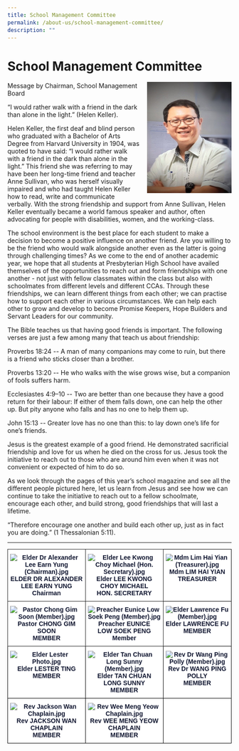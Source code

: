```yaml
---
title: School Management Committee
permalink: /about-us/school-management-committee/
description: ""
---
```

# **School Management Committee**

<img src="/images/Chairman%20-%20Alexander%20Lee%20Earn%20Yung.jpg" style="width:190px;height:250px;margin-left:15px;" align = "right">

Message by Chairman, School Management Board

“I would rather walk with a friend in the dark than alone in the light.” (Helen Keller).

Helen Keller, the first deaf and blind person who graduated with a Bachelor of Arts Degree from Harvard University in 1904, was quoted to have said: “I would rather walk with a friend in the dark than alone in the light.” This friend she was referring to may have been her long-time friend and teacher Anne Sullivan, who was herself visually impaired and who had taught Helen Keller how to read, write and communicate verbally. With the strong friendship and support from Anne Sullivan, Helen Keller eventually became a world famous speaker and author, often advocating for people with disabilities, women, and the working-class.

The school environment is the best place for each student to make a decision to become a positive influence on another friend. Are you willing to be the friend who would walk alongside another even as the latter is going through challenging times? As we come to the end of another academic year, we hope that all students at Presbyterian High School have availed themselves of the opportunities to reach out and form friendships with one another - not just with fellow classmates within the class but also with schoolmates from different levels and different CCAs. Through these friendships, we can learn different things from each other; we can practise how to support each other in various circumstances. We can help each other to grow and develop to become Promise Keepers, Hope Builders and Servant Leaders for our community.

The Bible teaches us that having good friends is important. The following verses are just a few among many that teach us about friendship:

Proverbs 18:24 -- A man of many companions may come to ruin, but there is a friend who sticks closer than a brother.

Proverbs 13:20 -- He who walks with the wise grows wise, but a companion of fools suffers harm.

Ecclesiastes 4:9–10 -- Two are better than one because they have a good return for their labour: If either of them falls down, one can help the other up. But pity anyone who falls and has no one to help them up.

John 15:13 -- Greater love has no one than this: to lay down one’s life for one’s friends.

Jesus is the greatest example of a good friend. He demonstrated sacrificial friendship and love for us when he died on the cross for us. Jesus took the initiative to reach out to those who are around him even when it was not convenient or expected of him to do so.

As we look through the pages of this year’s school magazine and see all the different people pictured here, let us learn from Jesus and see how we can continue to take the initiative to reach out to a fellow schoolmate, encourage each other, and build strong, good friendships that will last a lifetime.

“Therefore encourage one another and build each other up, just as in fact you are doing.” (1 Thessalonian 5:11).

----------------------------------------------------------------------



<table style="border-collapse:collapse;border-spacing:0" class="tg"><thead><tr><th style="background-color:#FFF;border-color:#222222;border-style:solid;border-width:1px;color:#101630;font-family:Arial, sans-serif;font-size:14px;font-weight:bold;overflow:hidden;padding:10px 5px;text-align:center;vertical-align:top;word-break:normal"><img src="https://presbyterian.moe.edu.sg/qql/slot/u527/2019/About%20Us/School%20Management%20Committee/Elder%20Dr%20Alexander%20Lee%20Earn%20Yung%20(Chairman).jpg" alt="Elder Dr Alexander Lee Earn Yung (Chairman).jpg" style="width:65%"><br><span style="background-color:initial">ELDER DR ALEXANDER LEE EARN YUNG</span><br>Chairman</th><th style="background-color:#FFF;border-color:#222222;border-style:solid;border-width:1px;color:#101630;font-family:Arial, sans-serif;font-size:14px;font-weight:bold;overflow:hidden;padding:10px 5px;text-align:center;vertical-align:top;word-break:normal"><img src="https://presbyterian.moe.edu.sg/qql/slot/u527/2019/About%20Us/School%20Management%20Committee/Elder%20Lee%20Kwong%20Choy%20Michael%20(Hon.%20Secretary).jpg" alt="Elder Lee Kwong Choy Michael (Hon. Secretary).jpg" style="width:65%"><br>Elder LEE KWONG CHOY MICHAEL<br>HON. SECRETARY</th><th style="background-color:#FFF;border-color:black;border-style:solid;border-width:1px;color:#101630;font-family:Arial, sans-serif;font-size:14px;font-weight:bold;overflow:hidden;padding:10px 5px;text-align:center;vertical-align:top;word-break:normal"><img src="https://presbyterian.moe.edu.sg/qql/slot/u527/2019/About%20Us/School%20Management%20Committee/Mdm%20Lim%20Hai%20Yian%20(Treasurer).jpg" alt="Mdm Lim Hai Yian (Treasurer).jpg" style="width:100%"><br>Mdm LIM HAI YIAN<br>TREASURER</th></tr></thead><tbody><tr><td style="background-color:#FFF;border-color:#222222;border-style:solid;border-width:1px;color:#101630;font-family:Arial, sans-serif;font-size:14px;font-weight:bold;overflow:hidden;padding:10px 5px;text-align:center;vertical-align:top;word-break:normal"><img src="https://presbyterian.moe.edu.sg/qql/slot/u527/2019/About%20Us/School%20Management%20Committee/Pastor%20Chong%20Gim%20Soon%20(Member).jpg" alt="Pastor Chong Gim Soon (Member).jpg" style="width:65%"><br>Pastor CHONG GIM SOON<br>MEMBER</td><td style="background-color:#FFF;border-color:#222222;border-style:solid;border-width:1px;color:#101630;font-family:Arial, sans-serif;font-size:14px;font-weight:bold;overflow:hidden;padding:10px 5px;text-align:center;vertical-align:top;word-break:normal"><img src="https://presbyterian.moe.edu.sg/qql/slot/u527/2019/About%20Us/School%20Management%20Committee/Preacher%20Eunice%20Low%20Soek%20Peng%20(Member).jpg" alt="Preacher Eunice Low Soek Peng (Member).jpg" style="width:65%"><br>Preacher EUNICE<br>LOW SOEK PENG<br>Member</td><td style="background-color:#FFF;border-color:black;border-style:solid;border-width:1px;color:#101630;font-family:Arial, sans-serif;font-size:14px;font-weight:bold;overflow:hidden;padding:10px 5px;text-align:center;vertical-align:top;word-break:normal"><img src="https://presbyterian.moe.edu.sg/qql/slot/u527/2019/About%20Us/School%20Management%20Committee/Elder%20Lawrence%20Fu%20(Member).jpg" alt="Elder Lawrence Fu (Member).jpg" width="167" height="213"><br>Elder LAWRENCE FU<br>MEMBER</td></tr><tr><td style="background-color:#FFF;border-color:black;border-style:solid;border-width:1px;color:#101630;font-family:Arial, sans-serif;font-size:14px;font-weight:bold;overflow:hidden;padding:10px 5px;text-align:center;vertical-align:top;word-break:normal"><img src="https://presbyterian.moe.edu.sg/qql/slot/u527/schCommittee/Elder%20Lester%20Photo.jpg" alt="Elder Lester Photo.jpg" style="width:65%"><br>Elder LESTER TING<br>MEMBER</td><td style="background-color:#FFF;border-color:black;border-style:solid;border-width:1px;color:#101630;font-family:Arial, sans-serif;font-size:14px;font-weight:bold;overflow:hidden;padding:10px 5px;text-align:center;vertical-align:top;word-break:normal"><img src="https://presbyterian.moe.edu.sg/qql/slot/u527/2019/About%20Us/School%20Management%20Committee/Elder%20Tan%20Chuan%20Long%20Sunny%20(Member).jpg" alt="Elder Tan Chuan Long Sunny (Member).jpg" style="width:65%"><br>Elder TAN CHUAN LONG SUNNY<br>MEMBER</td><td style="background-color:#FFF;border-color:black;border-style:solid;border-width:1px;color:#101630;font-family:Arial, sans-serif;font-size:14px;font-weight:bold;overflow:hidden;padding:10px 5px;text-align:center;vertical-align:top;word-break:normal"><img src="https://presbyterian.moe.edu.sg/qql/slot/u527/2019/About%20Us/School%20Management%20Committee/Rev%20Dr%20Wang%20Ping%20Polly%20(Member).jpg" alt="Rev Dr Wang Ping Polly (Member).jpg" width="160" height="213"><br>Rev Dr WANG PING POLLY<br>MEMBER</td></tr><tr><td style="background-color:#FFF;border-color:black;border-style:solid;border-width:1px;color:#101630;font-family:Arial, sans-serif;font-size:14px;font-weight:bold;overflow:hidden;padding:10px 5px;text-align:center;vertical-align:top;word-break:normal"><img src="https://presbyterian.moe.edu.sg/qql/slot/u527/schCommittee/Rev%20Jackson%20Wan%20Chaplain.jpg" alt="Rev Jackson Wan Chaplain.jpg" style="width:65%"><br>Rev JACKSON WAN <br>CHAPLAIN<br>MEMBER<br></td><td style="background-color:#FFF;border-color:black;border-style:solid;border-width:1px;color:#101630;font-family:Arial, sans-serif;font-size:14px;font-weight:bold;overflow:hidden;padding:10px 5px;text-align:center;vertical-align:top;word-break:normal"><img src="https://presbyterian.moe.edu.sg/qql/slot/u527/schCommittee/Rev%20Wee%20Meng%20Yeow%20Chaplain.jpg" alt="Rev Wee Meng Yeow Chaplain.jpg" style="width:65%"><br>Rev WEE MENG YEOW<br>CHAPLAIN<br>MEMBER</td><td style="background-color:#FFF;border-color:black;border-style:solid;border-width:1px;color:#101630;font-family:Arial, sans-serif;font-size:14px;font-weight:bold;overflow:hidden;padding:10px 5px;text-align:center;vertical-align:top;word-break:normal"></td></tr></tbody></table>